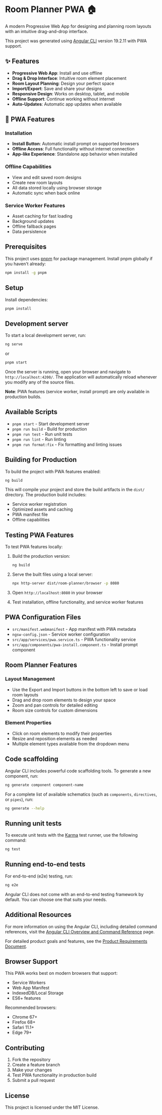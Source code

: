 # Room Planner PWA 🏠

A modern Progressive Web App for designing and planning room layouts with an intuitive drag-and-drop interface.

This project was generated using [Angular CLI](https://github.com/angular/angular-cli) version 19.2.11 with PWA support.

## ✨ Features

- **Progressive Web App**: Install and use offline
- **Drag & Drop Interface**: Intuitive room element placement
- **Room Layout Planning**: Design your perfect space
- **Import/Export**: Save and share your designs
- **Responsive Design**: Works on desktop, tablet, and mobile
- **Offline Support**: Continue working without internet
- **Auto-Updates**: Automatic app updates when available

## 📱 PWA Features

### Installation

- **Install Button**: Automatic install prompt on supported browsers
- **Offline Access**: Full functionality without internet connection
- **App-like Experience**: Standalone app behavior when installed

### Offline Capabilities

- View and edit saved room designs
- Create new room layouts
- All data stored locally using browser storage
- Automatic sync when back online

### Service Worker Features

- Asset caching for fast loading
- Background updates
- Offline fallback pages
- Data persistence

## Prerequisites

This project uses [pnpm](https://pnpm.io/) for package management. Install pnpm globally if you haven't already:

```bash
npm install -g pnpm
```

## Setup

Install dependencies:

```bash
pnpm install
```

## Development server

To start a local development server, run:

```bash
ng serve
```

or

```bash
pnpm start
```

Once the server is running, open your browser and navigate to `http://localhost:4200/`. The application will automatically reload whenever you modify any of the source files.

**Note**: PWA features (service worker, install prompt) are only available in production builds.

## Available Scripts

- `pnpm start` - Start development server
- `pnpm run build` - Build for production
- `pnpm run test` - Run unit tests
- `pnpm run lint` - Run linting
- `pnpm run format:fix` - Fix formatting and linting issues

## Building for Production

To build the project with PWA features enabled:

```bash
ng build
```

This will compile your project and store the build artifacts in the `dist/` directory. The production build includes:

- Service worker registration
- Optimized assets and caching
- PWA manifest file
- Offline capabilities

## Testing PWA Features

To test PWA features locally:

1. Build the production version:

   ```bash
   ng build
   ```

2. Serve the built files using a local server:

   ```bash
   npx http-server dist/room-planner/browser -p 8080
   ```

3. Open `http://localhost:8080` in your browser
4. Test installation, offline functionality, and service worker features

## PWA Configuration Files

- `src/manifest.webmanifest` - App manifest with PWA metadata
- `ngsw-config.json` - Service worker configuration
- `src/app/services/pwa.service.ts` - PWA functionality service
- `src/app/components/pwa-install.component.ts` - Install prompt component

## Room Planner Features

### Layout Management

- Use the Export and Import buttons in the bottom left to save or load room layouts
- Drag and drop room elements to design your space
- Zoom and pan controls for detailed editing
- Room size controls for custom dimensions

### Element Properties

- Click on room elements to modify their properties
- Resize and reposition elements as needed
- Multiple element types available from the dropdown menu

## Code scaffolding

Angular CLI includes powerful code scaffolding tools. To generate a new component, run:

```bash
ng generate component component-name
```

For a complete list of available schematics (such as `components`, `directives`, or `pipes`), run:

```bash
ng generate --help
```

## Running unit tests

To execute unit tests with the [Karma](https://karma-runner.github.io) test runner, use the following command:

```bash
ng test
```

## Running end-to-end tests

For end-to-end (e2e) testing, run:

```bash
ng e2e
```

Angular CLI does not come with an end-to-end testing framework by default. You can choose one that suits your needs.

## Additional Resources

For more information on using the Angular CLI, including detailed command references, visit the [Angular CLI Overview and Command Reference](https://angular.dev/tools/cli) page.

For detailed product goals and features, see the [Product Requirements Document](docs/PRD.md).

## Browser Support

This PWA works best on modern browsers that support:

- Service Workers
- Web App Manifest
- IndexedDB/Local Storage
- ES6+ features

Recommended browsers:

- Chrome 67+
- Firefox 68+
- Safari 11.1+
- Edge 79+

## Contributing

1. Fork the repository
2. Create a feature branch
3. Make your changes
4. Test PWA functionality in production build
5. Submit a pull request

## License

This project is licensed under the MIT License.
